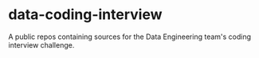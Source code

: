 # data-coding-interview
A public repos containing sources for the Data Engineering team's coding interview challenge.
